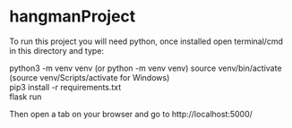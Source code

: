 # hangmanProject 
To run this project you will need python, once installed open terminal/cmd in this directory and type:

python3 -m venv venv  (or python -m venv venv)
source venv/bin/activate (source venv/Scripts/activate for Windows)  
pip3 install -r requirements.txt  
flask run  

Then open a tab on your browser and go to http://localhost:5000/

